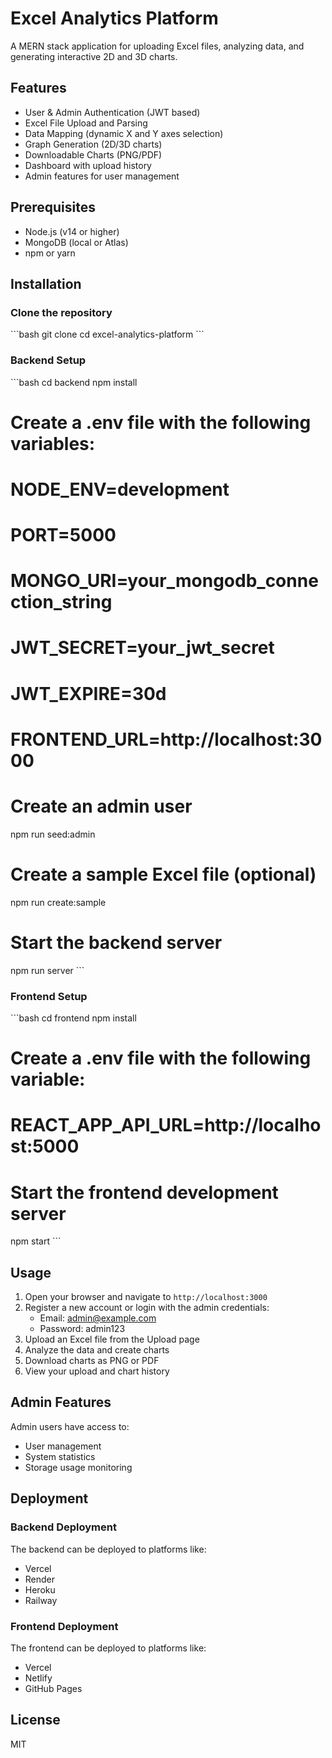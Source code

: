 # Excel Analytics Platform

A MERN stack application for uploading Excel files, analyzing data, and generating interactive 2D and 3D charts.

## Features

- User & Admin Authentication (JWT based)
- Excel File Upload and Parsing
- Data Mapping (dynamic X and Y axes selection)
- Graph Generation (2D/3D charts)
- Downloadable Charts (PNG/PDF)
- Dashboard with upload history
- Admin features for user management

## Prerequisites

- Node.js (v14 or higher)
- MongoDB (local or Atlas)
- npm or yarn

## Installation

### Clone the repository

\`\`\`bash
git clone <repository-url>
cd excel-analytics-platform
\`\`\`

### Backend Setup

\`\`\`bash
cd backend
npm install

# Create a .env file with the following variables:
# NODE_ENV=development
# PORT=5000
# MONGO_URI=your_mongodb_connection_string
# JWT_SECRET=your_jwt_secret
# JWT_EXPIRE=30d
# FRONTEND_URL=http://localhost:3000

# Create an admin user
npm run seed:admin

# Create a sample Excel file (optional)
npm run create:sample

# Start the backend server
npm run server
\`\`\`

### Frontend Setup

\`\`\`bash
cd frontend
npm install

# Create a .env file with the following variable:
# REACT_APP_API_URL=http://localhost:5000

# Start the frontend development server
npm start
\`\`\`

## Usage

1. Open your browser and navigate to `http://localhost:3000`
2. Register a new account or login with the admin credentials:
   - Email: admin@example.com
   - Password: admin123
3. Upload an Excel file from the Upload page
4. Analyze the data and create charts
5. Download charts as PNG or PDF
6. View your upload and chart history

## Admin Features

Admin users have access to:
- User management
- System statistics
- Storage usage monitoring

## Deployment

### Backend Deployment

The backend can be deployed to platforms like:
- Vercel
- Render
- Heroku
- Railway

### Frontend Deployment

The frontend can be deployed to platforms like:
- Vercel
- Netlify
- GitHub Pages

## License

MIT

